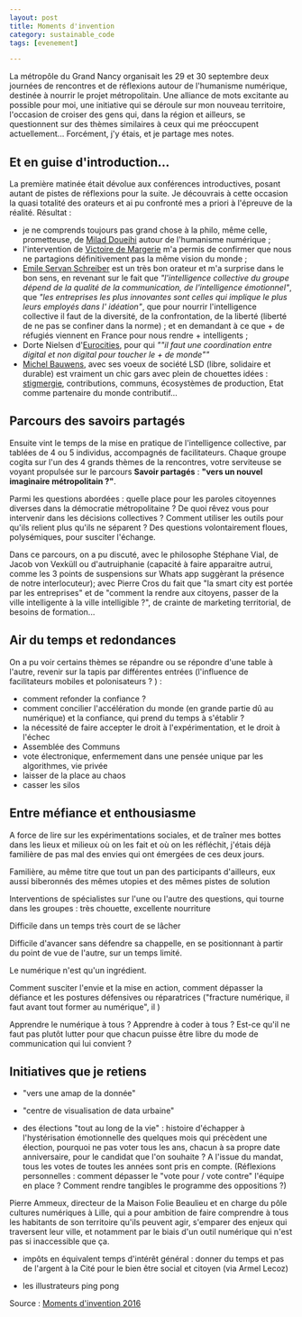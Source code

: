```yaml
---
layout: post
title: Moments d'invention
category: sustainable_code
tags: [evenement]

---
```


La métropôle du Grand Nancy organisait les 29 et 30 septembre deux journées de rencontres et de réflexions autour de l'humanisme numérique, destinée à nourrir le projet métropolitain. Une alliance de mots excitante au possible pour moi, une initiative qui se déroule sur mon nouveau territoire, l'occasion de croiser des gens qui, dans la région et ailleurs, se questionnent sur des thèmes similaires à ceux qui me préoccupent actuellement... Forcément, j'y étais, et je partage mes notes.

<!--more-->

## Et en guise d'introduction...

La première matinée était dévolue aux conférences introductives, posant autant de pistes de réflexions pour la suite. Je découvrais à cette occasion la quasi totalité des orateurs et ai pu confronté mes a priori à l'épreuve de la réalité. Résultat : 
- je ne comprends toujours pas grand chose à la philo, même celle, prometteuse, de [Milad Doueihi](https://fr.wikipedia.org/wiki/Milad_Doueihi) autour de l'humanisme numérique ; 
- l'intervention de [Victoire de Margerie](https://fr.wikipedia.org/wiki/Victoire_de_Margerie) m'a permis de confirmer que nous ne partagions définitivement pas la même vision du monde ; 
- [Emile Servan Schreiber](https://fr.wikipedia.org/wiki/%C3%89mile_Servan-Schreiber) est un très bon orateur et m'a surprise dans le bon sens, en revenant sur le fait que *"l'intelligence collective du groupe dépend de la qualité de la communication, de l'intelligence émotionnel"*, que *"les entreprises les plus innovantes sont celles qui implique le plus leurs employés dans l' idéation"*, que pour nourrir l'intelligence collective il faut de la diversité, de la confrontation, de la liberté (liberté de ne pas se confiner dans la norme) ; et en demandant à ce que + de réfugiés viennent en France pour nous rendre + intelligents ;
- Dorte Nielsen d'[Eurocities](http://www.eurocities.eu/), pour qui *""il faut une coordination entre digital et non digital pour toucher le + de monde""*
- [Michel Bauwens](https://p2pfoundation.net/), avec ses voeux de société LSD (libre, solidaire et durable) est vraiment un chic gars avec plein de chouettes idées : [stigmergie](http://www.lilianricaud.com/travail-en-reseau/la-stigmergie-un-nouvelle-modele-de-gouvernance-collaborative/), contributions, communs, écosystèmes de production, Etat comme partenaire du monde contributif...

## Parcours des savoirs partagés 

Ensuite vint le temps de la mise en pratique de l'intelligence collective, par tablées de 4 ou 5 individus, accompagnés de facilitateurs. Chaque groupe cogita sur l'un des 4 grands thèmes de la rencontres, votre serviteuse se voyant propulsée sur le parcours **Savoir partagés** : **"vers un nouvel imaginaire métropolitain ?"**.

Parmi les questions abordées : quelle place pour les paroles citoyennes diverses dans la démocratie métropolitaine ? De quoi rêvez vous pour intervenir dans les décisions collectives ? Comment utiliser les outils pour qu'ils relient plus qu'ils ne séparent ? Des questions volontairement floues, polysémiques, pour susciter l'échange.

Dans ce parcours, on a pu discuté, avec le philosophe Stéphane Vial, de Jacob von Vexküll ou d'autruiphanie (capacité à faire apparaitre autrui, comme les 3 points de suspensions sur Whats app suggèrant la présence de notre interlocuteur); avec Pierre Cros du fait que "la smart city est portée par les entreprises" et de "comment la rendre aux citoyens, passer de la ville intelligente à la ville intelligible ?", de crainte de marketing territorial, de besoins de formation...

## Air du temps et redondances

On a pu voir certains thèmes se répandre ou se répondre d'une table à l'autre, revenir sur la tapis par différentes entrées (l'influence de facilitateurs mobiles et polonisateurs ? ) :
- comment refonder la confiance ?
- comment concilier l'accélération du monde (en grande partie dû au numérique) et la confiance, qui prend du temps à s'établir ? 
- la nécessité de faire accepter le droit à l'expérimentation, et le droit à l'échec
- Assemblée des Communs
- vote électronique, enfermement dans une pensée unique par les algorithmes, vie privée
- laisser de la place au chaos
- casser les silos


## Entre méfiance et enthousiasme

A force de lire sur les expérimentations sociales, et de traîner mes bottes dans les lieux et milieux où on les fait et où on les réfléchit, j'étais déjà familière de pas mal des envies qui ont émergées de ces deux jours.

Familière, au même titre que tout un pan des participants d'ailleurs, eux aussi biberonnés des mêmes utopies et des mêmes pistes de solution

Interventions de spécialistes sur l'une ou l'autre des questions, qui tourne dans les groupes : très chouette, excellente nourriture

Difficile dans un temps très court de se lâcher

Difficile d'avancer sans défendre sa chappelle, en se positionnant à partir du point de vue de l'autre, sur un temps limité.

Le numérique n'est qu'un ingrédient. 

Comment susciter l'envie et la mise en action, comment dépasser la défiance et les postures défensives ou réparatrices ("fracture numérique, il faut avant tout former au numérique", il )

Apprendre le numérique à tous ? Apprendre à coder à tous ? Est-ce qu'il ne faut pas plutôt lutter pour que chacun puisse être libre du mode de communication qui lui convient ? 


## Initiatives que je retiens

- "vers une amap de la donnée"

- "centre de visualisation de data urbaine"

- des élections "tout au long de la vie" : histoire d'échapper à l'hystérisation émotionnelle des quelques mois qui précèdent une élection, pourquoi ne pas voter tous les ans, chacun à sa propre date anniversaire, pour le candidat que l'on souhaite ? A l'issue du mandat, tous les votes de toutes les années sont pris en compte. (Réflexions personnelles : comment dépasser le "vote pour / vote contre" l'équipe en place ? Comment rendre tangibles le programme des oppositions ?)

Pierre Ammeux, directeur de la Maison Folie Beaulieu et en charge du pôle cultures numériques à Lille, qui a pour ambition de faire comprendre à tous les habitants de son territoire qu'ils peuvent agir, s'emparer des enjeux qui traversent leur ville, et notamment par le biais d'un outil numérique qui n'est pas si inaccessible que ça.  

- impôts en équivalent temps d'intérêt général : donner du temps et pas de l'argent à la Cité pour le bien être social et citoyen (via Armel Lecoz)

- les illustrateurs ping pong









Source : [Moments d'invention 2016][source]

[source]: http://www.grand-nancy.org/gn/momentsdinvention/
